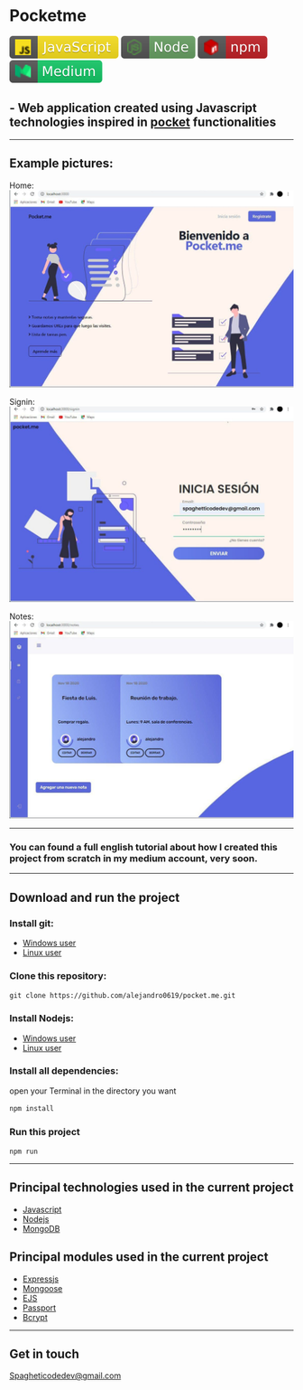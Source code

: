 # **Pocketme**

![Javascript badge](https://github.com/aleen42/badges/raw/master/src/javascript.svg)
![Nodejs badge](https://github.com/aleen42/badges/raw/master/src/node.svg)
![Npm badge](https://github.com/aleen42/badges/raw/master/src/npm.svg)
![Medium badge](https://github.com/aleen42/badges/raw/master/src/medium.svg)

## - Web application created using Javascript technologies inspired in [pocket](https://getpocket.com) functionalities

---

## **Example pictures:**

Home:
![first example pic](./docs/home.jpg)

Signin:
![second example pic](./docs/signin.jpg)

Notes:
![third example pic](./docs/notes.jpg)

---

### **You can found a full english tutorial about how I created this project from scratch in my medium account, very soon.**

---

## Download and run the project

### **Install git:**

* [Windows user](https://git-scm.com/download/win)
* [Linux user](https://git-scm.com/book/en/v2/Getting-Started-Installing-Git)

### **Clone this repository:**

``` git
git clone https://github.com/alejandro0619/pocket.me.git
```

### **Install Nodejs:**

* [Windows user](https://nodejs.org/es/download/)
* [Linux user](https://nodejs.org/es/download/)

### **Install all dependencies:**

open your Terminal in the directory you want

```javascript
npm install
```

### **Run this project**

```javscript
npm run
```

---

## Principal technologies used in the current project

* [Javascript](https://javascript.com)
* [Nodejs](https://nodejs.org)
* [MongoDB](https://mongodb.com)

## Principal modules used in the current project

* [Expressjs](https://expressjs.com)
* [Mongoose](https://mongoosejs.com)
* [EJS](https://ejs.co)
* [Passport](https://passportjs.com)
* [Bcrypt](https://bycript-generator.com)

---

## Get in touch

Spagheticodedev@gmail.com
